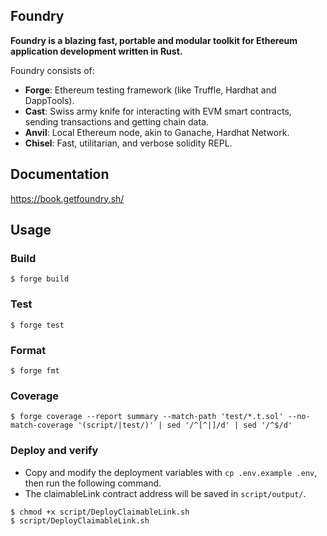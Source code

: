 ## Foundry

**Foundry is a blazing fast, portable and modular toolkit for Ethereum application development written in Rust.**

Foundry consists of:

- **Forge**: Ethereum testing framework (like Truffle, Hardhat and DappTools).
- **Cast**: Swiss army knife for interacting with EVM smart contracts, sending transactions and getting chain data.
- **Anvil**: Local Ethereum node, akin to Ganache, Hardhat Network.
- **Chisel**: Fast, utilitarian, and verbose solidity REPL.

## Documentation

https://book.getfoundry.sh/

## Usage

### Build

```shell
$ forge build
```

### Test

```shell
$ forge test
```

### Format

```shell
$ forge fmt
```

### Coverage

```shell
$ forge coverage --report summary --match-path 'test/*.t.sol' --no-match-coverage '(script/|test/)' | sed '/^[^|]/d' | sed '/^$/d'
```

### Deploy and verify

- Copy and modify the deployment variables with `cp .env.example .env`, then run the following command.
- The claimableLink contract address will be saved in `script/output/`.

```shell
$ chmod +x script/DeployClaimableLink.sh
$ script/DeployClaimableLink.sh
```
